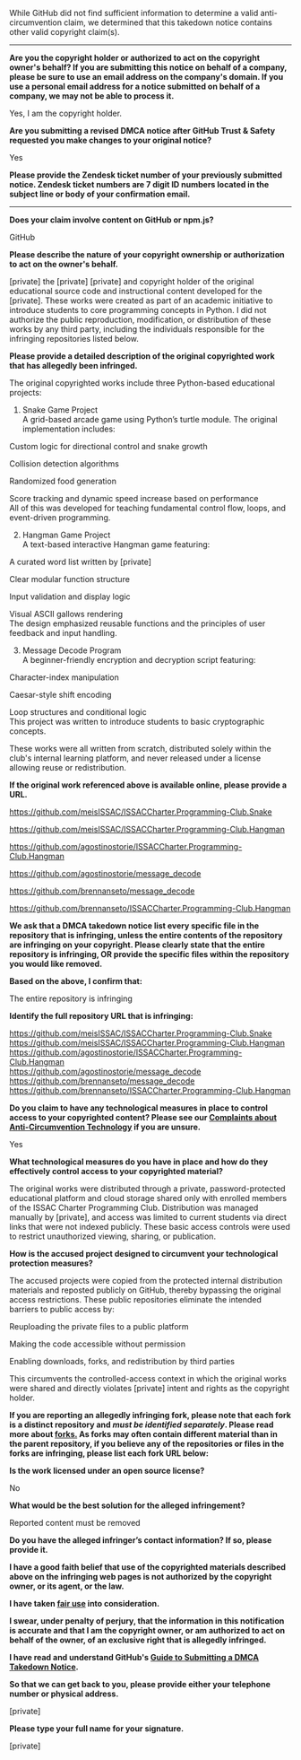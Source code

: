 While GitHub did not find sufficient information to determine a valid anti-circumvention claim, we determined that this takedown notice contains other valid copyright claim(s).

---


**Are you the copyright holder or authorized to act on the copyright owner's behalf? If you are submitting this notice on behalf of a company, please be sure to use an email address on the company's domain. If you use a personal email address for a notice submitted on behalf of a company, we may not be able to process it.**

Yes, I am the copyright holder.

**Are you submitting a revised DMCA notice after GitHub Trust & Safety requested you make changes to your original notice?**

Yes

**Please provide the Zendesk ticket number of your previously submitted notice. Zendesk ticket numbers are 7 digit ID numbers located in the subject line or body of your confirmation email.**

-------

**Does your claim involve content on GitHub or npm.js?**

GitHub

**Please describe the nature of your copyright ownership or authorization to act on the owner's behalf.**

[private] the [private] [private] and copyright holder of the original educational source code and instructional content developed for the [private]. These works were created as part of an academic initiative to introduce students to core programming concepts in Python. I did not authorize the public reproduction, modification, or distribution of these works by any third party, including the individuals responsible for the infringing repositories listed below.

**Please provide a detailed description of the original copyrighted work that has allegedly been infringed.**

The original copyrighted works include three Python-based educational projects:

1. Snake Game Project  
A grid-based arcade game using Python’s turtle module. The original implementation includes:

Custom logic for directional control and snake growth

Collision detection algorithms

Randomized food generation

Score tracking and dynamic speed increase based on performance  
All of this was developed for teaching fundamental control flow, loops, and event-driven programming.

2. Hangman Game Project  
A text-based interactive Hangman game featuring:

A curated word list written by [private]

Clear modular function structure

Input validation and display logic

Visual ASCII gallows rendering  
The design emphasized reusable functions and the principles of user feedback and input handling.

3. Message Decode Program  
A beginner-friendly encryption and decryption script featuring:

Character-index manipulation

Caesar-style shift encoding

Loop structures and conditional logic  
This project was written to introduce students to basic cryptographic concepts.

These works were all written from scratch, distributed solely within the club's internal learning platform, and never released under a license allowing reuse or redistribution.

**If the original work referenced above is available online, please provide a URL.**

https://github.com/meisISSAC/ISSACCharter.Programming-Club.Snake

https://github.com/meisISSAC/ISSACCharter.Programming-Club.Hangman

https://github.com/agostinostorie/ISSACCharter.Programming-Club.Hangman

https://github.com/agostinostorie/message_decode

https://github.com/brennanseto/message_decode

https://github.com/brennanseto/ISSACCharter.Programming-Club.Hangman

**We ask that a DMCA takedown notice list every specific file in the repository that is infringing, unless the entire contents of the repository are infringing on your copyright. Please clearly state that the entire repository is infringing, OR provide the specific files within the repository you would like removed.**

**Based on the above, I confirm that:**

The entire repository is infringing

**Identify the full repository URL that is infringing:**

https://github.com/meisISSAC/ISSACCharter.Programming-Club.Snake  
https://github.com/meisISSAC/ISSACCharter.Programming-Club.Hangman  
https://github.com/agostinostorie/ISSACCharter.Programming-Club.Hangman  
https://github.com/agostinostorie/message_decode  
https://github.com/brennanseto/message_decode  
https://github.com/brennanseto/ISSACCharter.Programming-Club.Hangman

**Do you claim to have any technological measures in place to control access to your copyrighted content? Please see our <a href="https://docs.github.com/articles/guide-to-submitting-a-dmca-takedown-notice#complaints-about-anti-circumvention-technology">Complaints about Anti-Circumvention Technology</a> if you are unsure.**

Yes

**What technological measures do you have in place and how do they effectively control access to your copyrighted material?**

The original works were distributed through a private, password-protected educational platform and cloud storage shared only with enrolled members of the ISSAC Charter Programming Club. Distribution was managed manually by [private], and access was limited to current students via direct links that were not indexed publicly. These basic access controls were used to restrict unauthorized viewing, sharing, or publication.

**How is the accused project designed to circumvent your technological protection measures?**

The accused projects were copied from the protected internal distribution materials and reposted publicly on GitHub, thereby bypassing the original access restrictions. These public repositories eliminate the intended barriers to public access by:

Reuploading the private files to a public platform

Making the code accessible without permission

Enabling downloads, forks, and redistribution by third parties

This circumvents the controlled-access context in which the original works were shared and directly violates [private] intent and rights as the copyright holder.

**If you are reporting an allegedly infringing fork, please note that each fork is a distinct repository and <i>must be identified separately</i>. Please read more about <a href="https://docs.github.com/articles/dmca-takedown-policy#b-what-about-forks-or-whats-a-fork">forks.</a> As forks may often contain different material than in the parent repository, if you believe any of the repositories or files in the forks are infringing, please list each fork URL below:**

**Is the work licensed under an open source license?**

No

**What would be the best solution for the alleged infringement?**

Reported content must be removed

**Do you have the alleged infringer’s contact information? If so, please provide it.**

**I have a good faith belief that use of the copyrighted materials described above on the infringing web pages is not authorized by the copyright owner, or its agent, or the law.**

**I have taken <a href="https://www.lumendatabase.org/topics/22">fair use</a> into consideration.**

**I swear, under penalty of perjury, that the information in this notification is accurate and that I am the copyright owner, or am authorized to act on behalf of the owner, of an exclusive right that is allegedly infringed.**

**I have read and understand GitHub's <a href="https://docs.github.com/articles/guide-to-submitting-a-dmca-takedown-notice/">Guide to Submitting a DMCA Takedown Notice</a>.**

**So that we can get back to you, please provide either your telephone number or physical address.**

[private]

**Please type your full name for your signature.**

[private]
